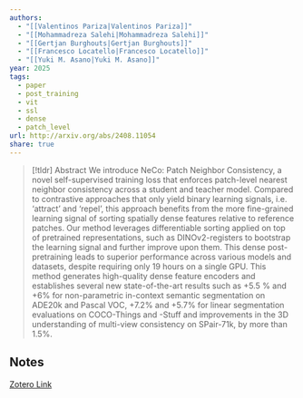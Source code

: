 ```yaml
---
authors:
  - "[[Valentinos Pariza|Valentinos Pariza]]"
  - "[[Mohammadreza Salehi|Mohammadreza Salehi]]"
  - "[[Gertjan Burghouts|Gertjan Burghouts]]"
  - "[[Francesco Locatello|Francesco Locatello]]"
  - "[[Yuki M. Asano|Yuki M. Asano]]"
year: 2025
tags:
  - paper
  - post_training
  - vit
  - ssl
  - dense
  - patch_level
url: http://arxiv.org/abs/2408.11054
share: true
---
```



> [!tldr] Abstract
> We introduce NeCo: Patch Neighbor Consistency, a novel self-supervised training loss that enforces patch-level nearest neighbor consistency across a student and teacher model. Compared to contrastive approaches that only yield binary learning signals, i.e. ‘attract’ and ‘repel’, this approach benefits from the more fine-grained learning signal of sorting spatially dense features relative to reference patches. Our method leverages differentiable sorting applied on top of pretrained representations, such as DINOv2-registers to bootstrap the learning signal and further improve upon them. This dense post-pretraining leads to superior performance across various models and datasets, despite requiring only 19 hours on a single GPU. This method generates high-quality dense feature encoders and establishes several new state-of-the-art results such as +5.5 % and +6% for non-parametric in-context semantic segmentation on ADE20k and Pascal VOC, +7.2% and +5.7% for linear segmentation evaluations on COCO-Things and -Stuff and improvements in the 3D understanding of multi-view consistency on SPair-71k, by more than 1.5%.



## Notes

[Zotero Link](zotero://select/library/items/5K3NU9KT)


